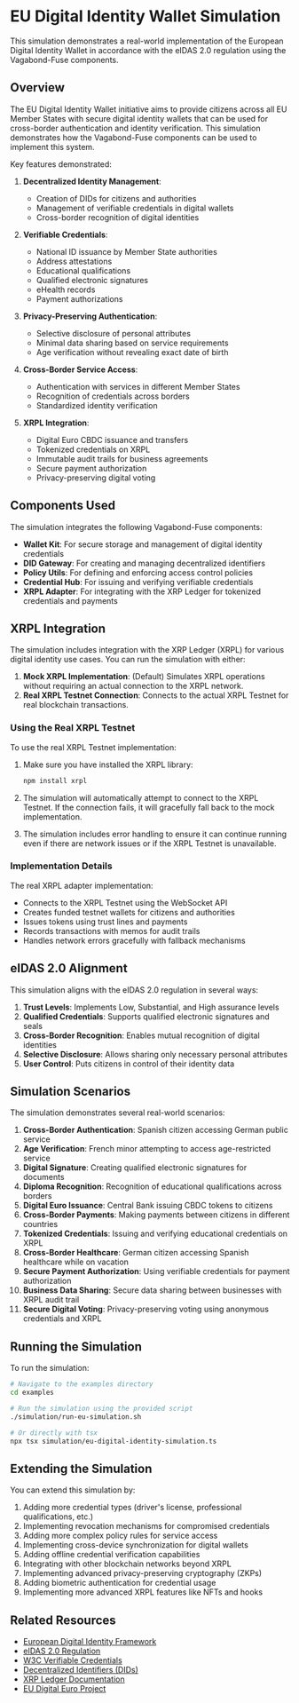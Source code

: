 # EU Digital Identity Wallet Simulation

This simulation demonstrates a real-world implementation of the European Digital Identity Wallet in accordance with the eIDAS 2.0 regulation using the Vagabond-Fuse components.

## Overview

The EU Digital Identity Wallet initiative aims to provide citizens across all EU Member States with secure digital identity wallets that can be used for cross-border authentication and identity verification. This simulation demonstrates how the Vagabond-Fuse components can be used to implement this system.

Key features demonstrated:

1. **Decentralized Identity Management**:

   - Creation of DIDs for citizens and authorities
   - Management of verifiable credentials in digital wallets
   - Cross-border recognition of digital identities

2. **Verifiable Credentials**:

   - National ID issuance by Member State authorities
   - Address attestations
   - Educational qualifications
   - Qualified electronic signatures
   - eHealth records
   - Payment authorizations

3. **Privacy-Preserving Authentication**:

   - Selective disclosure of personal attributes
   - Minimal data sharing based on service requirements
   - Age verification without revealing exact date of birth

4. **Cross-Border Service Access**:

   - Authentication with services in different Member States
   - Recognition of credentials across borders
   - Standardized identity verification

5. **XRPL Integration**:
   - Digital Euro CBDC issuance and transfers
   - Tokenized credentials on XRPL
   - Immutable audit trails for business agreements
   - Secure payment authorization
   - Privacy-preserving digital voting

## Components Used

The simulation integrates the following Vagabond-Fuse components:

- **Wallet Kit**: For secure storage and management of digital identity credentials
- **DID Gateway**: For creating and managing decentralized identifiers
- **Policy Utils**: For defining and enforcing access control policies
- **Credential Hub**: For issuing and verifying verifiable credentials
- **XRPL Adapter**: For integrating with the XRP Ledger for tokenized credentials and payments

## XRPL Integration

The simulation includes integration with the XRP Ledger (XRPL) for various digital identity use cases. You can run the simulation with either:

1. **Mock XRPL Implementation**: (Default) Simulates XRPL operations without requiring an actual connection to the XRPL network.
2. **Real XRPL Testnet Connection**: Connects to the actual XRPL Testnet for real blockchain transactions.

### Using the Real XRPL Testnet

To use the real XRPL Testnet implementation:

1. Make sure you have installed the XRPL library:

   ```bash
   npm install xrpl
   ```

2. The simulation will automatically attempt to connect to the XRPL Testnet. If the connection fails, it will gracefully fall back to the mock implementation.

3. The simulation includes error handling to ensure it can continue running even if there are network issues or if the XRPL Testnet is unavailable.

### Implementation Details

The real XRPL adapter implementation:

- Connects to the XRPL Testnet using the WebSocket API
- Creates funded testnet wallets for citizens and authorities
- Issues tokens using trust lines and payments
- Records transactions with memos for audit trails
- Handles network errors gracefully with fallback mechanisms

## eIDAS 2.0 Alignment

This simulation aligns with the eIDAS 2.0 regulation in several ways:

1. **Trust Levels**: Implements Low, Substantial, and High assurance levels
2. **Qualified Credentials**: Supports qualified electronic signatures and seals
3. **Cross-Border Recognition**: Enables mutual recognition of digital identities
4. **Selective Disclosure**: Allows sharing only necessary personal attributes
5. **User Control**: Puts citizens in control of their identity data

## Simulation Scenarios

The simulation demonstrates several real-world scenarios:

1. **Cross-Border Authentication**: Spanish citizen accessing German public service
2. **Age Verification**: French minor attempting to access age-restricted service
3. **Digital Signature**: Creating qualified electronic signatures for documents
4. **Diploma Recognition**: Recognition of educational qualifications across borders
5. **Digital Euro Issuance**: Central Bank issuing CBDC tokens to citizens
6. **Cross-Border Payments**: Making payments between citizens in different countries
7. **Tokenized Credentials**: Issuing and verifying educational credentials on XRPL
8. **Cross-Border Healthcare**: German citizen accessing Spanish healthcare while on vacation
9. **Secure Payment Authorization**: Using verifiable credentials for payment authorization
10. **Business Data Sharing**: Secure data sharing between businesses with XRPL audit trail
11. **Secure Digital Voting**: Privacy-preserving voting using anonymous credentials and XRPL

## Running the Simulation

To run the simulation:

```bash
# Navigate to the examples directory
cd examples

# Run the simulation using the provided script
./simulation/run-eu-simulation.sh

# Or directly with tsx
npx tsx simulation/eu-digital-identity-simulation.ts
```

## Extending the Simulation

You can extend this simulation by:

1. Adding more credential types (driver's license, professional qualifications, etc.)
2. Implementing revocation mechanisms for compromised credentials
3. Adding more complex policy rules for service access
4. Implementing cross-device synchronization for digital wallets
5. Adding offline credential verification capabilities
6. Integrating with other blockchain networks beyond XRPL
7. Implementing advanced privacy-preserving cryptography (ZKPs)
8. Adding biometric authentication for credential usage
9. Implementing more advanced XRPL features like NFTs and hooks

## Related Resources

- [European Digital Identity Framework](https://digital-strategy.ec.europa.eu/en/policies/european-digital-identity)
- [eIDAS 2.0 Regulation](https://digital-strategy.ec.europa.eu/en/policies/eidas-regulation)
- [W3C Verifiable Credentials](https://www.w3.org/TR/vc-data-model/)
- [Decentralized Identifiers (DIDs)](https://www.w3.org/TR/did-core/)
- [XRP Ledger Documentation](https://xrpl.org/docs.html)
- [EU Digital Euro Project](https://www.ecb.europa.eu/paym/digital_euro/html/index.en.html)
